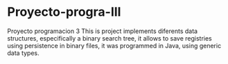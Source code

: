# Proyecto-progra-III
Proyecto programacion 3
This is project implements diferents data structures, especifically a binary search tree, it allows to save registries using persistence in binary files, it was 
programmed in Java, using generic data types.

